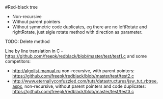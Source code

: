 #Red-black tree

  - Non-recursive
  - Without parent pointers
  - Without symmetric code duplicates, eg there are no leftRotate and rightRotate, just sigle rotate method with direction as parameter.

TODO:
  Delete method

Line by line translation in C - https://github.com/freepk/redblack/blob/master/test/test1.c and some competitors:
  - http://algolist.manual.ru non-recursive, with parent pointers: https://github.com/freepk/redblack/blob/master/test/test2.c
  - http://www.eternallyconfuzzled.com/tuts/datastructures/jsw_tut_rbtree.aspx, non-recursive, without parent pointers and code duplicates: https://github.com/freepk/redblack/blob/master/test/test3.c

